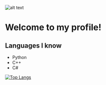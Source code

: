 ![alt text](https://img.freepik.com/free-vector/gradient-abstract-mountain-background-design_23-2149178797.jpg)
# Welcome to my profile!
## Languages I know
- Python
- C++
- C#

[![Top Langs](https://github-readme-stats.vercel.app/api/top-langs/?username=AridArab&layout=compact)](https://github.com/AridArab/github-readme-stats)
